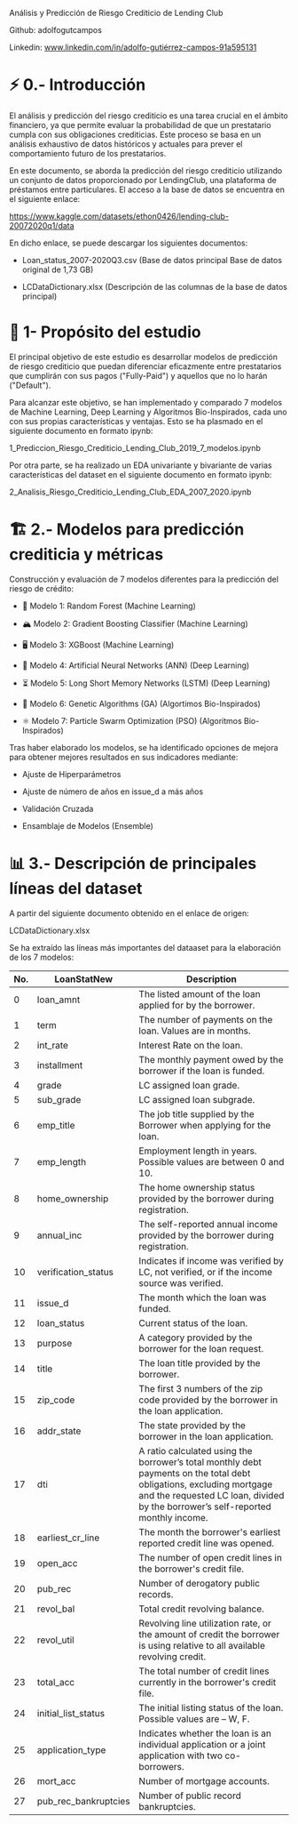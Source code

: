 Análisis y Predicción de Riesgo Crediticio de Lending Club

Github: adolfogutcampos

Linkedin: www.linkedin.com/in/adolfo-gutiérrez-campos-91a595131

# ⚡ 0.- Introducción

El análisis y predicción del riesgo crediticio es una tarea crucial en el ámbito financiero, ya que permite evaluar la probabilidad de que un prestatario cumpla con sus obligaciones crediticias. Este proceso se basa en un análisis exhaustivo de datos históricos y actuales para prever el comportamiento futuro de los prestatarios. 

En este documento, se aborda la predicción del riesgo crediticio utilizando un conjunto de datos proporcionado por LendingClub, una plataforma de préstamos entre particulares. El acceso a la base de datos se encuentra en el siguiente enlace:

https://www.kaggle.com/datasets/ethon0426/lending-club-20072020q1/data

En dicho enlace, se puede descargar los siguientes documentos:

- Loan_status_2007-2020Q3.csv          (Base de datos principal Base de datos original de 1,73 GB)

- LCDataDictionary.xlsx                (Descripción de las columnas de la base de datos principal)

# 🎯 1- Propósito del estudio

El principal objetivo de este estudio es desarrollar modelos de predicción de riesgo crediticio que puedan diferenciar eficazmente entre prestatarios que cumplirán con sus pagos ("Fully-Paid") y aquellos que no lo harán ("Default"). 

Para alcanzar este objetivo, se han implementado y comparado 7 modelos de Machine Learning, Deep Learning y Algoritmos Bio-Inspirados, cada uno con sus propias características y ventajas. Esto se ha plasmado en el siguiente documento en formato ipynb:

1_Prediccion_Riesgo_Crediticio_Lending_Club_2019_7_modelos.ipynb

Por otra parte, se ha realizado un EDA univariante y bivariante de varias características del dataset en el siguiente documento en formato ipynb:

2_Analisis_Riesgo_Crediticio_Lending_Club_EDA_2007_2020.ipynb

# 🏗 2.- Modelos para predicción crediticia y métricas

Construcción y evaluación de 7 modelos diferentes para la predicción del riesgo de crédito:

- 🌳 Modelo 1: Random Forest (Machine Learning)

- 🏔  Modelo 2: Gradient Boosting Classifier (Machine Learning) 

- 🖥️ Modelo 3: XGBoost (Machine Learning)

- 🧠 Modelo 4: Artificial Neural Networks (ANN) (Deep Learning)

- ⏳ Modelo 5: Long Short Memory Networks (LSTM) (Deep Learning)

- 🧬 Modelo 6: Genetic Algorithms (GA) (Algortimos Bio-Inspirados)

- ⚛️ Modelo 7: Particle Swarm Optimization (PSO) (Algoritmos Bio-Inspirados)

Tras haber elaborado los modelos, se ha identificado opciones de mejora para obtener mejores resultados en sus indicadores mediante:

- Ajuste de Hiperparámetros

- Ajuste de número de años en issue_d a más años

- Validación Cruzada

- Ensamblaje de Modelos (Ensemble)

# 📊 3.- Descripción de principales líneas del dataset

A partir del siguiente documento obtenido en el enlace de origen:

LCDataDictionary.xlsx

Se ha extraído las líneas más importantes del dataaset para la elaboración de los 7 modelos:

| No. | LoanStatNew               | Description                                                                 |
|-----|---------------------------|-----------------------------------------------------------------------------|
| 0   | loan_amnt                 | The listed amount of the loan applied for by the borrower.                  |
| 1   | term                      | The number of payments on the loan. Values are in months.                   |
| 2   | int_rate                  | Interest Rate on the loan.                                                  |
| 3   | installment               | The monthly payment owed by the borrower if the loan is funded.             |
| 4   | grade                     | LC assigned loan grade.                                                     |
| 5   | sub_grade                 | LC assigned loan subgrade.                                                  |
| 6   | emp_title                 | The job title supplied by the Borrower when applying for the loan.          |
| 7   | emp_length                | Employment length in years. Possible values are between 0 and 10.           |
| 8   | home_ownership            | The home ownership status provided by the borrower during registration.     |
| 9   | annual_inc                | The self-reported annual income provided by the borrower during registration.|
| 10  | verification_status       | Indicates if income was verified by LC, not verified, or if the income source was verified. |
| 11  | issue_d                   | The month which the loan was funded.                                        |
| 12  | loan_status               | Current status of the loan.                                                 |
| 13  | purpose                   | A category provided by the borrower for the loan request.                   |
| 14  | title                     | The loan title provided by the borrower.                                    |
| 15  | zip_code                  | The first 3 numbers of the zip code provided by the borrower in the loan application. |
| 16  | addr_state                | The state provided by the borrower in the loan application.                 |
| 17  | dti                       | A ratio calculated using the borrower’s total monthly debt payments on the total debt obligations, excluding mortgage and the requested LC loan, divided by the borrower’s self-reported monthly income. |
| 18  | earliest_cr_line          | The month the borrower's earliest reported credit line was opened.          |
| 19  | open_acc                  | The number of open credit lines in the borrower's credit file.              |
| 20  | pub_rec                   | Number of derogatory public records.                                        |
| 21  | revol_bal                 | Total credit revolving balance.                                             |
| 22  | revol_util                | Revolving line utilization rate, or the amount of credit the borrower is using relative to all available revolving credit. |
| 23  | total_acc                 | The total number of credit lines currently in the borrower's credit file.   |
| 24  | initial_list_status       | The initial listing status of the loan. Possible values are – W, F.         |
| 25  | application_type          | Indicates whether the loan is an individual application or a joint application with two co-borrowers. |
| 26  | mort_acc                  | Number of mortgage accounts.                                                |
| 27  | pub_rec_bankruptcies      | Number of public record bankruptcies.                                       |



